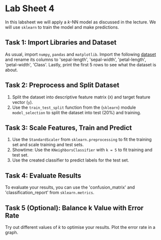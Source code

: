 Lab Sheet 4
===========
In this labsheet we will apply a *k*-NN model as discussed in the lecture. We will use `sklearn` to train the model and make predictions. 

Task 1: Import Libraries and Dataset
------------------------------------
As usual, import `numpy`, `pandas` and `matplotlib`. Import the following [dataset]("https://archive.ics.uci.edu/ml/machine-learning-databases/iris/iris.data") and rename its columns to 'sepal-length', 'sepal-width', 'petal-length', 'petal-width', 'Class'. Lastly, print the first 5 rows to see what the dataset is about.

Task 2: Preprocess and Split Dataset
------------------------------------
1. Split the dataset into descriptive feature matrix (`X`) and target feature vector (`y`). 
2. Use the `train_test_split` function from the (`sklearn`) module `model_selection` to split the dataset into test (20%) and training.

Task 3: Scale Features, Train and Predict
-----------------------------------------
1. Use the `StandardScaler` from `sklearn.preprocessing` to fit the training set and scale training and test sets.
2. Showtime: Use the `KNeighborsClassifier` with `k = 5` to fit training and test set.
3. Use the created classifier to predict labels for the test set.

Task 4: Evaluate Results
------------------------
To evaluate your results, you can use the 'confusion_matrix' and 'classification_report' from `sklearn.metrics`.

Task 5 (Optional): Balance k Value with Error Rate
--------------------------------------------------
Try out different values of *k* to optimise your results. Plot the error rate in a graph.